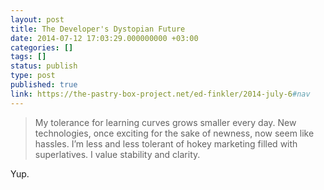 ```yaml
---
layout: post
title: The Developer's Dystopian Future
date: 2014-07-12 17:03:29.000000000 +03:00
categories: []
tags: []
status: publish
type: post
published: true
link: https://the-pastry-box-project.net/ed-finkler/2014-july-6#nav
---
```


> My tolerance for learning curves grows smaller every day. New technologies, once exciting for the sake of newness, now seem like hassles. I’m less and less tolerant of hokey marketing filled with superlatives. I value stability and clarity.

Yup.



